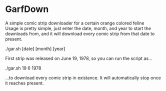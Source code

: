 # GarfDown
A simple comic strip downloader for a certain orange colored feline<br>
Usage is pretty simple, just enter the date, month, and year to start the downloads from, and it will download every comic strip from that date to present.<br>

./gar.sh [date] [month] [year]

First strip was released on June 19, 1978, so you can run the script as...

./gar.sh 19 6 1978

...to download every comic strip in existance. It will automatically stop once it reaches present.
